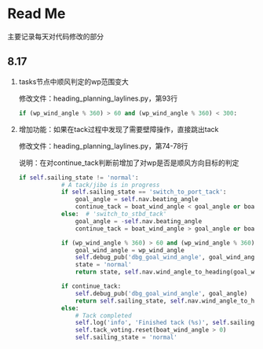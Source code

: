# Read Me

主要记录每天对代码修改的部分

## 8.17

1. tasks节点中顺风判定的wp范围变大

   修改文件：heading_planning_laylines.py，第93行

   ```python
   if (wp_wind_angle % 360) > 60 and (wp_wind_angle % 360) < 300:
   ```

   

2. 增加功能：如果在tack过程中发现了需要壁障操作，直接跳出tack

   修改文件：heading_planning_laylines.py，第74-78行

   说明：在对continue_tack判断前增加了对wp是否是顺风方向目标的判定

   ```python
   if self.sailing_state != 'normal':
               # A tack/jibe is in progress
               if self.sailing_state == 'switch_to_port_tack':
                   goal_angle = self.nav.beating_angle
                   continue_tack = boat_wind_angle < goal_angle or boat_wind_angle > 120
               else:  # 'switch_to_stbd_tack'
                   goal_angle = -self.nav.beating_angle
                   continue_tack = boat_wind_angle > goal_angle or boat_wind_angle < -120
   
               if (wp_wind_angle % 360) > 60 and (wp_wind_angle % 360) < 300:
                   goal_wind_angle = wp_wind_angle
                   self.debug_pub('dbg_goal_wind_angle', goal_wind_angle)
                   state = 'normal'
                   return state, self.nav.wind_angle_to_heading(goal_wind_angle)
   
               if continue_tack:
                   self.debug_pub('dbg_goal_wind_angle', goal_angle)
                   return self.sailing_state, self.nav.wind_angle_to_heading(goal_angle)
               else:
                   # Tack completed
                   self.log('info', 'Finished tack (%s)', self.sailing_state)
                   self.tack_voting.reset(boat_wind_angle > 0)
                   self.sailing_state = 'normal'
   ```

   